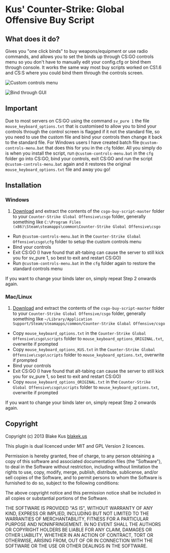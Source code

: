 # Kus' Counter-Strike: Global Offensive Buy Script

## What does it do?

Gives you "one click binds" to buy weapons/equipment or use radio commands, and allows you to set the binds up through CS:GO controls menu so you don't have to manually edit your config.cfg or bind them through console. It works the same way most buy scripts worked on CS1.6 and CS:S where you could bind them through the controls screen.

![Custom controls menu](https://raw.github.com/kus/csgo-buy-script/master/screenshots/custom-controls-menu.jpg "Custom controls menu")

![Bind through GUI](https://raw.github.com/kus/csgo-buy-script/master/screenshots/bind-through-gui.jpg "Bind through GUI")

## Important

Due to most servers on CS:GO using the command `sv_pure 1` the file `mouse_keyboard_options.txt` that is customised to allow you to bind your controls through the control screen is flagged if it not the standard file, so you need to use the custom file and bind your controls then change it back to the standard file. For Windows users I have created batch file `@custom-controls-menu.bat` that does this for you in the `cfg` folder. All you simply do is when you install the script, run `@custom-controls-menu.bat` in the `cfg` folder go into CS:GO, bind your controls, exit CS:GO and run the script `@custom-controls-menu.bat` again and it restores the original `mouse_keyboard_options.txt` file and away you go!

## Installation

### Windows

1. [Download](https://github.com/kus/csgo-buy-script/archive/master.zip) and extract the contents of the `csgo-buy-script-master` folder to your `Counter-Strike Global Offensive\csgo` folder, generally something like `C:\Program Files (x86)\Steam\steamapps\common\Counter-Strike Global Offensive\csgo`
- Run `@custom-controls-menu.bat` in the `Counter-Strike Global Offensive\csgo\cfg` folder to setup the custom controls menu
- Bind your controls
- Exit CS:GO (I have found that alt-tabing can cause the server to still kick you for sv_pure 1, so best to exit and restart CS:GO)
- Run `@custom-controls-menu.bat` in the `cfg` folder again to restore the standard controls menu

If you want to change your binds later on, simply repeat Step 2 onwards again.

### Mac/Linux

1. [Download](https://github.com/kus/csgo-buy-script/archive/master.zip) and extract the contents of the `csgo-buy-script-master` folder to your `Counter-Strike Global Offensive/csgo` folder, generally something like `~/Library/Application Support/Steam/steamapps/common/Counter-Strike Global Offensive/csgo`
- Copy `mouse_keyboard_options.txt` in the `Counter-Strike Global Offensive\csgo\scripts` folder to `mouse_keyboard_options_ORIGINAL.txt`, overwrite if prompted
- Copy `mouse_keyboard_options_KUS.txt` in the `Counter-Strike Global Offensive\csgo\scripts` folder to `mouse_keyboard_options.txt`, overwrite if prompted
- Bind your controls
- Exit CS:GO (I have found that alt-tabing can cause the server to still kick you for sv_pure 1, so best to exit and restart CS:GO)
- Copy `mouse_keyboard_options_ORIGINAL.txt` in the `Counter-Strike Global Offensive\csgo\scripts` folder to `mouse_keyboard_options.txt`, overwrite if prompted

If you want to change your binds later on, simply repeat Step 2 onwards again.

## Copyright

Copyright (c) 2013 Blake Kus [blakek.us](http://blakek.us)

This plugin is dual licenced under MIT and GPL Version 2 licences. 

Permission is hereby granted, free of charge, to any person obtaining a copy of
this software and associated documentation files (the "Software"), to deal in
the Software without restriction, including without limitation the rights to
use, copy, modify, merge, publish, distribute, sublicense, and/or sell copies
of the Software, and to permit persons to whom the Software is furnished to do
so, subject to the following conditions:

The above copyright notice and this permission notice shall be included in all
copies or substantial portions of the Software.

THE SOFTWARE IS PROVIDED "AS IS", WITHOUT WARRANTY OF ANY KIND, EXPRESS OR
IMPLIED, INCLUDING BUT NOT LIMITED TO THE WARRANTIES OF MERCHANTABILITY,
FITNESS FOR A PARTICULAR PURPOSE AND NONINFRINGEMENT. IN NO EVENT SHALL THE
AUTHORS OR COPYRIGHT HOLDERS BE LIABLE FOR ANY CLAIM, DAMAGES OR OTHER
LIABILITY, WHETHER IN AN ACTION OF CONTRACT, TORT OR OTHERWISE, ARISING FROM,
OUT OF OR IN CONNECTION WITH THE SOFTWARE OR THE USE OR OTHER DEALINGS IN THE
SOFTWARE.